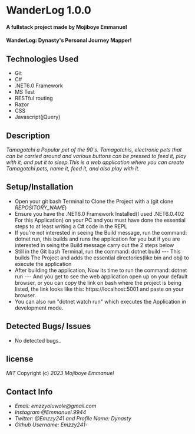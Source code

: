 # WanderLog 1.0.0
#### A fullstack project made by Mojiboye Emmanuel

#### WanderLog: Dynasty's Personal Journey Mapper!

## Technologies Used
* Git
* C#
* .NET6.0 Framework
* MS Test
* RESTful routing
* Razor
* CSS
* Javascript(jQuery)

## Description
_Tamagotchi a Popular pet of the 90's. Tamagotchis, electronic pets that can be carried around and various buttons can be pressed to feed it, play with it, and put it to sleep.This is a web application where you can create Tamagotchi pets, name it, feed it, and also play with it._

## Setup/Installation
* Open your git bash Terminal to Clone the Project with a (git clone _REPOSITORY_NAME_)
* Ensure you have the .NET6.0 Framework Installed(I used .NET6.0.402 For this Application) on your PC and you must have done the essential steps to at least writing a C# code in the REPL 
* If you're not interested in seeing the Build message, run the command: dotnet run, this builds and runs the application for you but if you are interested in seing the Build message carry out the 2 steps below
* Still in the Git bash Terminal, run the command: dotnet build --- This builds The Project and adds the essential directories(like bin and obj) to execute the application
* After building the application, Now its time to run the command: dotnet run --- And you get to see the web application open up on your default browser, or you can copy the link on bash where the project is being listed, the link looks like this: https://localhost:5001 and paste on your browser.
* You can also run "dotnet watch run" which executes the Application in development mode.


## Detected Bugs/ Issues
* No detected bugs_

## license 
_MIT_ 
Copyright (c) _2023_ _Mojiboye Emmanuel_

## Contact Info
* _Email: emzzyoluwole@gmail.com_
* _Instagram @Emmanuel.9944_
* _Twitter: @Emzzy241 and Profile Name: Dynasty_
* _Github Username: Emzzy241_-